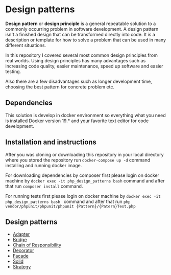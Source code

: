 # Design patterns

**Design pattern** or **design principle** is a general repeatable solution to a commonly occurring problem in software development. 
A design pattern isn't a  finished design that can be transformed directly into code. It is a description or template for how to solve a problem that can be used in many different situations. 

In this repository I covered several most common design principles from real worlds. Using design principles has many advantages such as 
increasing code quality, easier maintenance, speed up software and easier testing. 

Also there are a few disadvantages such as longer development time, choosing  the best pattern for concrete problem etc.     
   
## Dependencies

This solution is develop in docker environment so everything what you need is installed Docker version 19.* and your favorite text editor for code development. 

## Installation  and instructions
After you was cloning or downloading this repository in your local directory where you stored the repository run `docker-compose up -d` command installing and running docker image. 

For downloading dependencies by composer first please login on docker machine by `docker exec -it php_design_patterns bash` command and after that run `composer install` command. 

For running tests first please login on docker machine by `docker exec -it php_design_patterns bash ` command and after that run `php vendor/phpunit/phpunit/phpunit {Pattern}/{Patern}Test.php` 

## Design patterns

- [Adapter](./Adapter)
- [Bridge](./Bridge)
- [Chain of Responsibility](./ChainOfResponsibility)
- [Decorator](./Decorator)
- [Facade](./Facade)
- [Solid](./Solid)
- [Strategy](./Strategy)